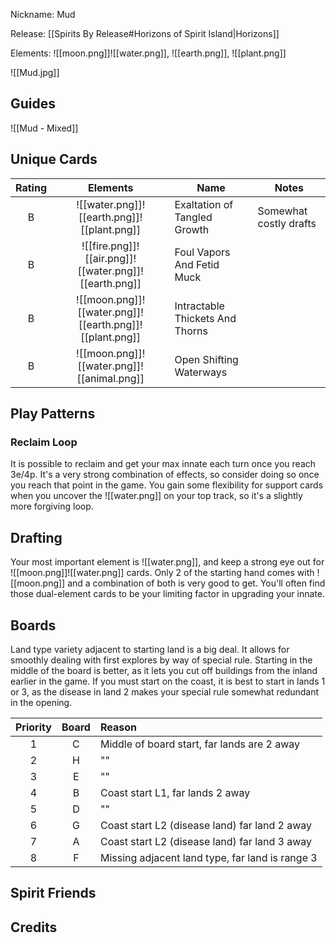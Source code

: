 Nickname: Mud

Release: [[Spirits By Release#Horizons of Spirit Island|Horizons]]

Elements: ![[moon.png]]![[water.png]], ![[earth.png]], ![[plant.png]]

![[Mud.jpg]]
## Guides

![[Mud - Mixed]]

## Unique Cards

| Rating |                        Elements                         | Name                            | Notes                  |
| :----: | :-----------------------------------------------------: | ------------------------------- | ---------------------- |
|   B    |       ![[water.png]]![[earth.png]]![[plant.png]]        | Exaltation of Tangled Growth    | Somewhat costly drafts |
|   B    |  ![[fire.png]]![[air.png]]![[water.png]]![[earth.png]]  | Foul Vapors And Fetid Muck      |                        |
|   B    | ![[moon.png]]![[water.png]]![[earth.png]]![[plant.png]] | Intractable Thickets And Thorns |                        |
|   B    |       ![[moon.png]]![[water.png]]![[animal.png]]        | Open Shifting Waterways         |                        |

## Play Patterns

### Reclaim Loop
It is possible to reclaim and get your max innate each turn once you reach 3e/4p. It's a very strong combination of effects, so consider doing so once you reach that point in the game. You gain some flexibility for support cards when you uncover the ![[water.png]] on your top track, so it's a slightly more forgiving loop.

## Drafting
Your most important element is ![[water.png]], and keep a strong eye out for ![[moon.png]]![[water.png]] cards. Only 2 of the starting hand comes with ![[moon.png]] and a combination of both is very good to get. You'll often find those dual-element cards to be your limiting factor in upgrading your innate.

## Boards
Land type variety adjacent to starting land is a big deal. It allows for smoothly dealing with first explores by way of special rule. Starting in the middle of the board is better, as it lets you cut off buildings from the inland earlier in the game. If you must start on the coast, it is best to start in lands 1 or 3, as the disease in land 2 makes your special rule somewhat redundant in the opening.

| Priority | Board | Reason                                          |
| :------: | :---: | :---------------------------------------------- |
|    1     |   C   | Middle of board start, far lands are 2 away     |
|    2     |   H   | ""                                              |
|    3     |   E   | ""                                              |
|    4     |   B   | Coast start L1, far lands 2 away                |
|    5     |   D   | ""                                              |
|    6     |   G   | Coast start L2 (disease land) far land 2 away   |
|    7     |   A   | Coast start L2 (disease land) far land 3 away   |
|    8     |   F   | Missing adjacent land type, far land is range 3 |


## Spirit Friends




Credits
- 